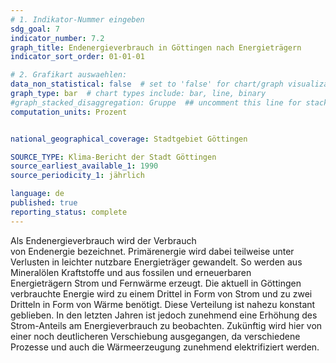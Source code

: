 ```yaml
---
# 1. Indikator-Nummer eingeben 
sdg_goal: 7
indicator_number: 7.2
graph_title: Endenergieverbrauch in Göttingen nach Energieträgern 
indicator_sort_order: 01-01-01

# 2. Grafikart auswaehlen: 
data_non_statistical: false  # set to 'false' for chart/graph visualization 
graph_type: bar  # chart types include: bar, line, binary 
#graph_stacked_disaggregation: Gruppe  ## uncomment this line for stacked bars. eplace 'Geschlecht' with the field of aggregation. 
computation_units: Prozent


national_geographical_coverage: Stadtgebiet Göttingen

SOURCE_TYPE: Klima-Bericht der Stadt Göttingen
source_earliest_available_1: 1990
source_periodicity_1: jährlich

language: de   
published: true 
reporting_status: complete
---
```

Als Endenergieverbrauch wird der Verbrauch von Endenergie bezeichnet. Primärenergie wird dabei teilweise unter Verlusten in leichter nutzbare Energieträger gewandelt. So werden aus Mineralölen Kraftstoffe und aus fossilen und erneuerbaren Energieträgern Strom und Fernwärme erzeugt. Die aktuell in Göttingen verbrauchte Energie wird zu einem Drittel in Form von Strom und zu zwei Dritteln in Form von Wärme benötigt. Diese Verteilung ist nahezu konstant geblieben. In den letzten Jahren ist jedoch zunehmend eine Erhöhung des Strom-Anteils am Energieverbrauch zu beobachten. Zukünftig wird hier von einer noch deutlicheren Verschiebung ausgegangen, da verschiedene Prozesse und auch die Wärmeerzeugung zunehmend elektrifiziert werden.
